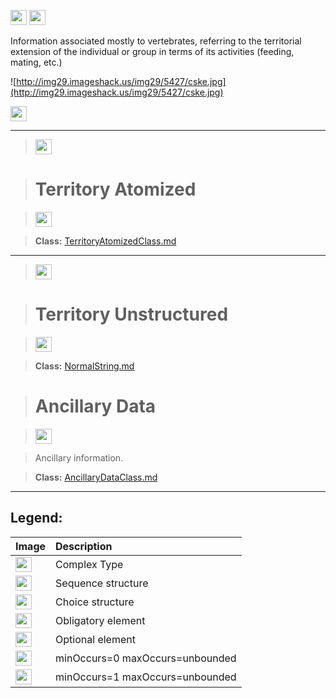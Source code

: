 <img src='http://imageshack.us/a/img16/5397/multipleg.jpg' width='26' height='24' /> <img src='http://img6.imageshack.us/img6/1315/sequencej.jpg' width='26' height='24' />

Information associated mostly to vertebrates, referring to the territorial extension of the individual or group in terms of its activities (feeding, mating, etc.)

![http://img29.imageshack.us/img29/5427/cske.jpg](http://img29.imageshack.us/img29/5427/cske.jpg)



<img src='http://img266.imageshack.us/img266/2791/choice.jpg' width='26' height='24' />


---


> <img src='http://img6.imageshack.us/img6/1315/sequencej.jpg' width='26' height='24' />

> # Territory Atomized #

> <img src='http://img585.imageshack.us/img585/4808/optional.jpg' width='26' height='24' />

> <b>Class:</b> [TerritoryAtomizedClass.md](../wiki/TerritoryAtomizedClass.md)


---

> <img src='http://img6.imageshack.us/img6/1315/sequencej.jpg' width='26' height='24' />

> # Territory Unstructured #

> <img src='http://img585.imageshack.us/img585/4808/optional.jpg' width='26' height='24' />

> <b>Class:</b> [NormalString.md](../wiki/NormalString.md) 

> # Ancillary Data #

> <img src='http://img19.imageshack.us/img19/4356/infinitol.jpg' width='26' height='24' />

> Ancillary information.

> <b>Class:</b> [AncillaryDataClass.md](../wiki/AncillaryDataClass.md)


---


<h2><b>Legend:</b></h2>

|Image|Description|
|:----|:----------|
|<img src='http://imageshack.us/a/img16/5397/multipleg.jpg' width='26' height='24' />|Complex Type|
|<img src='http://img6.imageshack.us/img6/1315/sequencej.jpg' width='26' height='24' />|Sequence structure|
|<img src='http://img266.imageshack.us/img266/2791/choice.jpg' width='26' height='24' />|Choice structure|
|<img src='http://img52.imageshack.us/img52/2777/elementkw.jpg' width='26' height='24' />|Obligatory element|
|<img src='http://img585.imageshack.us/img585/4808/optional.jpg' width='26' height='24' />|Optional element|
|<img src='http://img19.imageshack.us/img19/4356/infinitol.jpg' width='26' height='24' />|minOccurs=0 maxOccurs=unbounded|
|<img src='http://img198.imageshack.us/img198/6134/unoinfinito.jpg' width='26' height='24' />|minOccurs=1 maxOccurs=unbounded|
